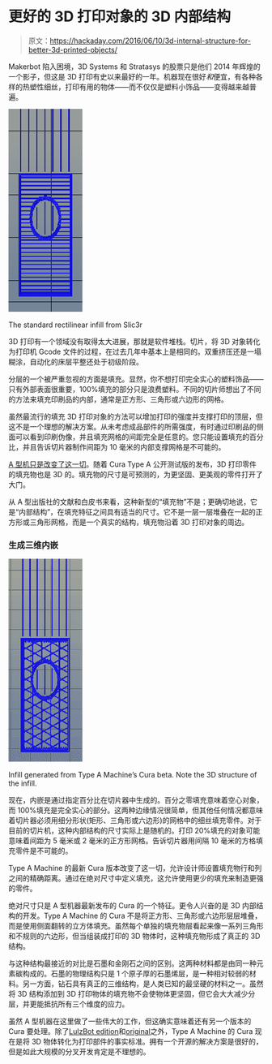 # 更好的 3D 打印对象的 3D 内部结构

> 原文：<https://hackaday.com/2016/06/10/3d-internal-structure-for-better-3d-printed-objects/>

Makerbot 陷入困境，3D Systems 和 Stratasys 的股票只是他们 2014 年辉煌的一个影子，但这是 3D 打印有史以来最好的一年。机器现在很好*和*便宜，有各种各样的热塑性细丝，打印有用的物体——而不仅仅是塑料小饰品——变得越来越普遍。

[![Gradient-Grid](img/2d25bb4fe2284871baf3a7f704aca11a.png)](https://hackaday.com/wp-content/uploads/2016/06/gradient-grid2.gif)

The standard rectilinear infill from Slic3r

3D 打印有一个领域没有取得太大进展，那就是软件堆栈。切片，将 3D 对象转化为打印机 Gcode 文件的过程，在过去几年中基本上是相同的。双重挤压还是一塌糊涂，自动化的床层平整还处于初级阶段。

分层的一个被严重忽视的方面是填充。显然，你不想打印完全实心的塑料饰品——只有外部表面很重要，100%填充的部分只是浪费塑料。不同的切片师想出了不同的方法来填充印刷品的内部，通常是正方形、三角形或六边形的网格。

虽然最流行的填充 3D 打印对象的方法可以增加打印的强度并支撑打印的顶层，但这不是一个理想的解决方案。从未考虑成品部件的所需强度，有时通过印刷品的侧面可以看到印刷伪像，并且填充网格的间距完全是任意的。您只能设置填充的百分比，并且告诉切片器制作间距为 10 毫米的内部支撑网格是不可能的。

[A 型机只是改变了这一切](https://www.typeamachines.com/blog/cura-type-a-1.5-public-beta-is-here)。随着 Cura Type A 公开测试版的发布，3D 打印零件的填充物也是 3D 的。填充物的尺寸是可预测的，为更坚固、更美观的零件打开了大门。

从 A 型出版社的文献和白皮书来看，这种新型的“填充物”不是；更确切地说，它是“内部结构”，在填充特征之间具有适当的尺寸。它不是一层一层堆叠在一起的正方形或三角形网格，而是一个真实的结构，填充物沿着 3D 打印对象的周边。

### 生成三维内嵌

[![3D](img/b134aa01cd622a691554f942704c7631.png)](https://hackaday.com/wp-content/uploads/2016/06/3d1.gif)

Infill generated from Type A Machine’s Cura beta. Note the 3D structure of the infill.

现在，内嵌是通过指定百分比在切片器中生成的。百分之零填充意味着空心对象，而 100%填充是完全实心的部分。这两种边缘情况很简单，但其他任何情况都意味着切片器必须用细分形状(矩形、三角形或六边形)的网格中的细丝填充零件。对于目前的切片机，这种内部结构的尺寸实际上是随机的。打印 20%填充的对象可能意味着间距为 5 毫米或 2 毫米的正方形网格。告诉切片器用间隔 10 毫米的方格填充零件是不可能的。

Type A Machine 的最新 Cura 版本改变了这一切，允许设计师设置填充物行和列之间的精确距离。通过在绝对尺寸中定义填充，这允许使用更少的填充来制造更强的零件。

绝对尺寸只是 A 型机器最新发布的 Cura 的一个特征。更令人兴奋的是 3D 内部结构的开发。Type A Machine 的 Cura 不是将正方形、三角形或六边形层层堆叠，而是使用侧面翻转的立方体填充。虽然每个单独的填充物层看起来像一系列三角形和不规则的六边形，但当组装成打印的 3D 物体时，这种填充物形成了真正的 3D 结构。

与这种结构最接近的对比是石墨和金刚石之间的区别。这两种材料都是由同一种元素碳构成的。石墨的物理结构只是 1 个原子厚的石墨烯层，是一种相对较弱的材料。另一方面，钻石具有真正的三维结构，是人类已知的最坚硬的材料之一。虽然将 3D 结构添加到 3D 打印物体的填充物不会使物体更坚固，但它会大大减少分层，并更能抵抗所有三个维度的应力。

虽然 A 型机器在这里做了一些伟大的工作，但这确实意味着还有另一个版本的 Cura 要处理。除了[LulzBot edition](https://www.lulzbot.com/cura)和[original](https://github.com/Ultimaker/Cura)之外，Type A Machine 的 Cura 现在是将 3D 物体转化为打印部件的事实标准。拥有一个开源的解决方案是很好的，但是如此大规模的分叉开发肯定是不理想的。